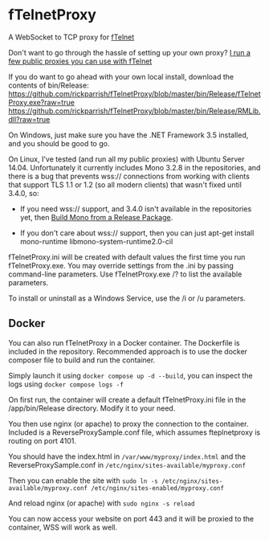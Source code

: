 # fTelnetProxy

A WebSocket to TCP proxy for <a href="https://github.com/rickparrish/fTelnet">fTelnet</a>

Don't want to go through the hassle of setting up your own proxy?
<a href="http://proxy.ftelnet.ca">I run a few public proxies you can use with fTelnet</a>

If you do want to go ahead with your own local install, download the contents of bin/Release:<br />
https://github.com/rickparrish/fTelnetProxy/blob/master/bin/Release/fTelnetProxy.exe?raw=true<br />
https://github.com/rickparrish/fTelnetProxy/blob/master/bin/Release/RMLib.dll?raw=true

On Windows, just make sure you have the .NET Framework 3.5 installed, and you should be good to go.

On Linux, I've tested (and run all my public proxies) with Ubuntu Server 14.04.  Unfortunately it
currently includes Mono 3.2.8 in the repositories, and there is a bug that prevents wss:// connections
from working with clients that support TLS 1.1 or 1.2 (so all modern clients) that wasn't fixed until 3.4.0, so:

  - If you need wss:// support, and 3.4.0 isn't available in the repositories yet, then 
<a href="http://www.mono-project.com/docs/compiling-mono/linux/#building-mono-from-a-release-package">Build Mono from a Release Package</a>.

  - If you don't care about wss:// support, then you can just apt-get install mono-runtime libmono-system-runtime2.0-cil
  
fTelnetProxy.ini will be created with default values the first time you run fTelnetProxy.exe.  You may override settings from the .ini
by passing command-line parameters.  Use fTelnetProxy.exe /? to list the available parameters.

To install or uninstall as a Windows Service, use the /i or /u parameters.

## Docker

You can also run fTelnetProxy in a Docker container.  The Dockerfile is included in the repository.
Recommended approach is to use the docker composer file to build and run the container.

Simply launch it using `docker compose up -d --build`, you can inspect the logs using `docker compose logs -f`

On first run, the container will create a default fTelnetProxy.ini file in the /app/bin/Release directory.
Modify it to your need.

You then use nginx (or apache) to proxy the connection to the container. 
Included is a ReverseProxySample.conf file, which assumes fteplnetproxy is routing on port 4101.

You should have the index.html in `/var/www/myproxy/index.html` and the ReverseProxySample.conf in `/etc/nginx/sites-available/myproxy.conf`

Then you can enable the site with `sudo ln -s /etc/nginx/sites-available/myproxy.conf /etc/nginx/sites-enabled/myproxy.conf`

And reload nginx (or apache) with `sudo nginx -s reload`

You can now access your website on port 443 and it will be proxied to the container, WSS will work as well.
